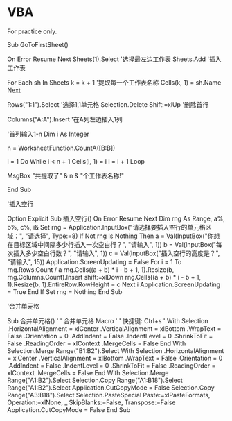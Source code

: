 # VBA
For practice only.

Sub GoToFirstSheet()

On Error Resume Next
Sheets(1).Select             '选择最左边工作表
Sheets.Add                    '插入工作表

For Each sh In Sheets
k = k + 1                     '提取每一个工作表名称
Cells(k, 1) = sh.Name
Next

Rows("1:1").Select                '选择1,1单元格
    Selection.Delete Shift:=xlUp  '删除首行


   Columns("A:A").Insert        '在A列左边插入1列
   
                 
 '首列输入1-n
    Dim i As Integer
    
   n = WorksheetFunction.CountA([B:B])
    
   i = 1
   Do While i < n + 1
        Cells(i, 1) = i
        i = i + 1
   Loop
    
    
MsgBox "共提取了" & n & "个工作表名称!"

End Sub

'插入空行

Option Explicit
Sub 插入空行()
On Error Resume Next
Dim rng As Range, a%, b%, c%, i&
Set rng = Application.InputBox("请选择要插入空行的单元格区域：", "请选择", Type:=8)
If Not rng Is Nothing Then
a = Val(InputBox("你想在目标区域中间隔多少行插入一次空白行？", "请输入", 1))
b = Val(InputBox("每次插入多少空白行数？", "请输入", 1))
c = Val(InputBox("插入空行的高度是？", "请输入", 15))
Application.ScreenUpdating = False
For i = 1 To rng.Rows.Count / a
rng.Cells((a + b) * i - b + 1, 1).Resize(b, rng.Columns.Count).Insert shift:=xlDown
rng.Cells((a + b) * i - b + 1, 1).Resize(b, 1).EntireRow.RowHeight = c
Next i
Application.ScreenUpdating = True
End If
Set rng = Nothing
End Sub

'合并单元格

Sub 合并单元格()
'
' 合并单元格 Macro
'
' 快捷键: Ctrl+s
'
    With Selection
        .HorizontalAlignment = xlCenter
        .VerticalAlignment = xlBottom
        .WrapText = False
        .Orientation = 0
        .AddIndent = False
        .IndentLevel = 0
        .ShrinkToFit = False
        .ReadingOrder = xlContext
        .MergeCells = False
    End With
    Selection.Merge
    Range("B1:B2").Select
    With Selection
        .HorizontalAlignment = xlCenter
        .VerticalAlignment = xlBottom
        .WrapText = False
        .Orientation = 0
        .AddIndent = False
        .IndentLevel = 0
        .ShrinkToFit = False
        .ReadingOrder = xlContext
        .MergeCells = False
    End With
    Selection.Merge
    Range("A1:B2").Select
    Selection.Copy
    Range("A1:B18").Select
    Range("A1:B2").Select
    Application.CutCopyMode = False
    Selection.Copy
    Range("A3:B18").Select
    Selection.PasteSpecial Paste:=xlPasteFormats, Operation:=xlNone, _
        SkipBlanks:=False, Transpose:=False
    Application.CutCopyMode = False
End Sub
